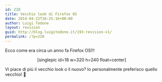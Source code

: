 ```yaml
---
id: 228
title: Vecchio look di Firefox OS
date: 2014-04-22T16:25:16+00:00
author: Luigi Tedone
layout: revision
guid: http://blog.luigitedone.it/193-revision-v1/
permalink: /?p=228
---
```

Ecco come era circa un anno fa Firefox OS!!!

<p style="text-align: center">
  [singlepic id=18 w=320 h=240 float=center]
</p>

Vi piace di più il vecchio look o il nuovo? Io personalmente preferisco quello vecchio! 🙂